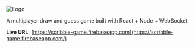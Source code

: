 ![Logo](https://firebasestorage.googleapis.com/v0/b/scribble-game.appspot.com/o/logo.png?alt=media&token=d9ab34ab-d1e5-4a07-82a0-b7c0695530bf)

A multiplayer draw and guess game built with React + Node + WebSocket.

**Live URL:** [https://scribble-game.firebaseapp.com](https://scribble-game.firebaseapp.com/)
